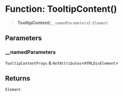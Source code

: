 # Function: TooltipContent()

> **TooltipContent**(`__namedParameters`): `Element`

## Parameters

### \_\_namedParameters

`TooltipContentProps` & `RefAttributes`\<`HTMLDivElement`\>

## Returns

`Element`
